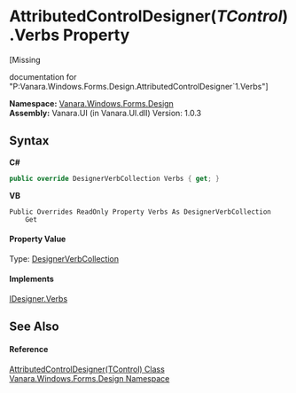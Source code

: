 # AttributedControlDesigner(*TControl*).Verbs Property 
 

\[Missing <summary> documentation for "P:Vanara.Windows.Forms.Design.AttributedControlDesigner`1.Verbs"\]

**Namespace:**&nbsp;<a href="47183544-7c44-c1e2-cf57-c68e49a55933">Vanara.Windows.Forms.Design</a><br />**Assembly:**&nbsp;Vanara.UI (in Vanara.UI.dll) Version: 1.0.3

## Syntax

**C#**<br />
``` C#
public override DesignerVerbCollection Verbs { get; }
```

**VB**<br />
``` VB
Public Overrides ReadOnly Property Verbs As DesignerVerbCollection
	Get
```


#### Property Value
Type: <a href="http://msdn2.microsoft.com/en-us/library/598906ca" target="_blank">DesignerVerbCollection</a>

#### Implements
<a href="http://msdn2.microsoft.com/en-us/library/110swd9h" target="_blank">IDesigner.Verbs</a><br />

## See Also


#### Reference
<a href="d547f969-a146-1ee2-1283-130d644d2ad7">AttributedControlDesigner(TControl) Class</a><br /><a href="47183544-7c44-c1e2-cf57-c68e49a55933">Vanara.Windows.Forms.Design Namespace</a><br />